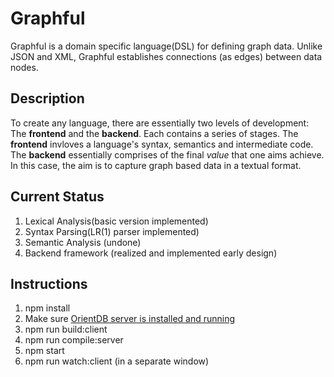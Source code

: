 # Graphful
Graphful is a domain specific language(DSL) for defining graph data. Unlike JSON and XML, Graphful establishes connections (as edges) between data nodes. 

## Description
To create any language, there are essentially two levels of development: The __frontend__ and the __backend__. Each contains a series of stages. The __frontend__ invloves a language's syntax, semantics and intermediate code. The __backend__ essentially comprises of the final _value_ that one aims achieve. In this case, the aim is to capture graph based data in a textual format.

## Current Status
1. Lexical Analysis(basic version implemented)
2. Syntax Parsing(LR(1) parser implemented)
3. Semantic Analysis (undone)
4. Backend framework (realized and implemented early design)

## Instructions
1. npm install
2. Make sure [OrientDB server is installed and running](http://orientdb.com/docs/2.1/Tutorial-Run-the-server.html)
3. npm run build:client
4. npm run compile:server
5. npm start
6. npm run watch:client (in a separate window)